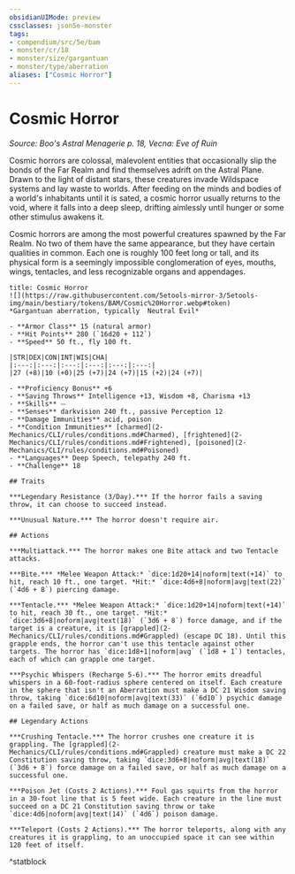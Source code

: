 ```yaml
---
obsidianUIMode: preview
cssclasses: json5e-monster
tags:
- compendium/src/5e/bam
- monster/cr/18
- monster/size/gargantuan
- monster/type/aberration
aliases: ["Cosmic Horror"]
---
```

# Cosmic Horror
*Source: Boo's Astral Menagerie p. 18, Vecna: Eve of Ruin*  

Cosmic horrors are colossal, malevolent entities that occasionally slip the bonds of the Far Realm and find themselves adrift on the Astral Plane. Drawn to the light of distant stars, these creatures invade Wildspace systems and lay waste to worlds. After feeding on the minds and bodies of a world's inhabitants until it is sated, a cosmic horror usually returns to the void, where it falls into a deep sleep, drifting aimlessly until hunger or some other stimulus awakens it.

Cosmic horrors are among the most powerful creatures spawned by the Far Realm. No two of them have the same appearance, but they have certain qualities in common. Each one is roughly 100 feet long or tall, and its physical form is a seemingly impossible conglomeration of eyes, mouths, wings, tentacles, and less recognizable organs and appendages.

```ad-statblock
title: Cosmic Horror
![](https://raw.githubusercontent.com/5etools-mirror-3/5etools-img/main/bestiary/tokens/BAM/Cosmic%20Horror.webp#token)
*Gargantuan aberration, typically  Neutral Evil*

- **Armor Class** 15 (natural armor)
- **Hit Points** 280 (`16d20 + 112`)
- **Speed** 50 ft., fly 100 ft.

|STR|DEX|CON|INT|WIS|CHA|
|:---:|:---:|:---:|:---:|:---:|:---:|
|27 (+8)|10 (+0)|25 (+7)|24 (+7)|15 (+2)|24 (+7)|

- **Proficiency Bonus** +6
- **Saving Throws** Intelligence +13, Wisdom +8, Charisma +13
- **Skills** ⏤
- **Senses** darkvision 240 ft., passive Perception 12
- **Damage Immunities** acid, poison
- **Condition Immunities** [charmed](2-Mechanics/CLI/rules/conditions.md#Charmed), [frightened](2-Mechanics/CLI/rules/conditions.md#Frightened), [poisoned](2-Mechanics/CLI/rules/conditions.md#Poisoned)
- **Languages** Deep Speech, telepathy 240 ft.
- **Challenge** 18

## Traits

***Legendary Resistance (3/Day).*** If the horror fails a saving throw, it can choose to succeed instead.

***Unusual Nature.*** The horror doesn't require air.

## Actions

***Multiattack.*** The horror makes one Bite attack and two Tentacle attacks.

***Bite.*** *Melee Weapon Attack:* `dice:1d20+14|noform|text(+14)` to hit, reach 10 ft., one target. *Hit:* `dice:4d6+8|noform|avg|text(22)` (`4d6 + 8`) piercing damage.

***Tentacle.*** *Melee Weapon Attack:* `dice:1d20+14|noform|text(+14)` to hit, reach 30 ft., one target. *Hit:* `dice:3d6+8|noform|avg|text(18)` (`3d6 + 8`) force damage, and if the target is a creature, it is [grappled](2-Mechanics/CLI/rules/conditions.md#Grappled) (escape DC 18). Until this grapple ends, the horror can't use this tentacle against other targets. The horror has `dice:1d8+1|noform|avg` (`1d8 + 1`) tentacles, each of which can grapple one target.

***Psychic Whispers (Recharge 5-6).*** The horror emits dreadful whispers in a 60-foot-radius sphere centered on itself. Each creature in the sphere that isn't an Aberration must make a DC 21 Wisdom saving throw, taking `dice:6d10|noform|avg|text(33)` (`6d10`) psychic damage on a failed save, or half as much damage on a successful one.

## Legendary Actions

***Crushing Tentacle.*** The horror crushes one creature it is grappling. The [grappled](2-Mechanics/CLI/rules/conditions.md#Grappled) creature must make a DC 22 Constitution saving throw, taking `dice:3d6+8|noform|avg|text(18)` (`3d6 + 8`) force damage on a failed save, or half as much damage on a successful one.

***Poison Jet (Costs 2 Actions).*** Foul gas squirts from the horror in a 30-foot line that is 5 feet wide. Each creature in the line must succeed on a DC 21 Constitution saving throw or take `dice:4d6|noform|avg|text(14)` (`4d6`) poison damage.

***Teleport (Costs 2 Actions).*** The horror teleports, along with any creatures it is grappling, to an unoccupied space it can see within 120 feet of itself.
```
^statblock